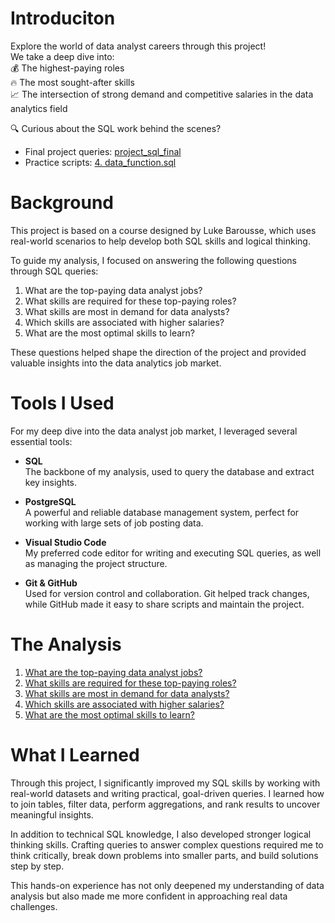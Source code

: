 # Introduciton
Explore the world of data analyst careers through this project!  
We take a deep dive into:  
💰 The highest-paying roles  
🔥 The most sought-after skills  
📈 The intersection of strong demand and competitive salaries in the data analytics field  

🔍 Curious about the SQL work behind the scenes?  
- Final project queries: [project_sql_final](/project_sql_final/)  
- Practice scripts: [4. data_function.sql](/sql_load/4.%20data_function.sql)


# Background  

This project is based on a course designed by Luke Barousse, which uses real-world scenarios to help develop both SQL skills and logical thinking.  

To guide my analysis, I focused on answering the following questions through SQL queries:  
1. What are the top-paying data analyst jobs?  
2. What skills are required for these top-paying roles?  
3. What skills are most in demand for data analysts?  
4. Which skills are associated with higher salaries?  
5. What are the most optimal skills to learn?

These questions helped shape the direction of the project and provided valuable insights into the data analytics job market.




# Tools I Used  

For my deep dive into the data analyst job market, I leveraged several essential tools:

- **SQL**  
  The backbone of my analysis, used to query the database and extract key insights.

- **PostgreSQL**  
  A powerful and reliable database management system, perfect for working with large sets of job posting data.

- **Visual Studio Code**  
  My preferred code editor for writing and executing SQL queries, as well as managing the project structure.

- **Git & GitHub**  
  Used for version control and collaboration. Git helped track changes, while GitHub made it easy to share scripts and maintain the project.
 
# The Analysis
1. [What are the top-paying data analyst jobs?](/project_sql_final/1_top_paying_jobs.sql)
2. [What skills are required for these top-paying roles?](/project_sql_final/2_top_paying_job_skills.sql)  
3. [What skills are most in demand for data analysts?](/project_sql_final/3_top_demanded_skills.sql)  
4. [Which skills are associated with higher salaries?](/project_sql_final/4_top_paying_skill.sql)  
5. [What are the most optimal skills to learn?](/project_sql_final/5_optimal_skill.sql)


# What I Learned  

Through this project, I significantly improved my SQL skills by working with real-world datasets and writing practical, goal-driven queries. I learned how to join tables, filter data, perform aggregations, and rank results to uncover meaningful insights.  

In addition to technical SQL knowledge, I also developed stronger logical thinking skills. Crafting queries to answer complex questions required me to think critically, break down problems into smaller parts, and build solutions step by step.  

This hands-on experience has not only deepened my understanding of data analysis but also made me more confident in approaching real data challenges.

